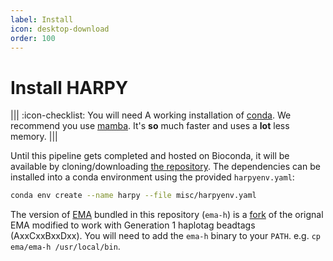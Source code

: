 ```yaml
---
label: Install
icon: desktop-download
order: 100
---
```


# Install HARPY
||| :icon-checklist: You will need
A working installation of [conda](https://conda.io/projects/conda/en/latest/user-guide/install/index.html). We recommend you use [mamba](https://mamba.readthedocs.io/en/latest/installation.html). It's **so** much faster and uses a **lot** less memory.
|||

Until this pipeline gets completed and hosted on Bioconda, it will be available by cloning/downloading [the repository](https://github.com/pdimens/harpy). The dependencies can be installed into a conda environment using the provided `harpyenv.yaml`:
```bash
conda env create --name harpy --file misc/harpyenv.yaml
```

The version of [EMA](https://github.com/arshajii/ema) bundled in this repository (`ema-h`) is a [fork](https://github.com/EdHarry/ema/tree/haplotag) of the orignal EMA modified to work with Generation 1 haplotag beadtags (AxxCxxBxxDxx). You will need to add the `ema-h` binary to your `PATH`. e.g. `cp ema/ema-h /usr/local/bin`.